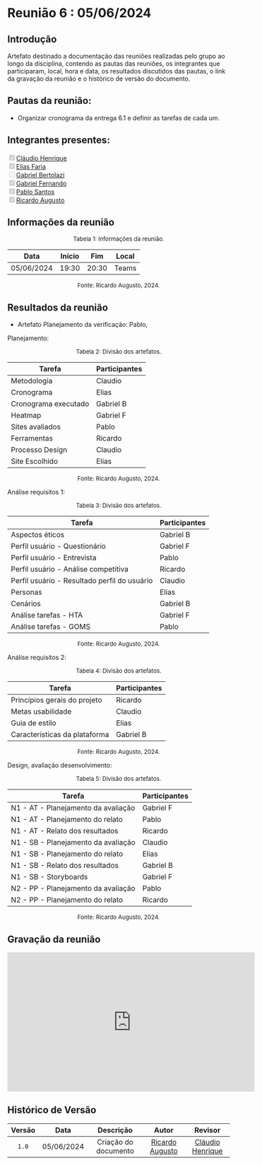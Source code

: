 # Reunião 6 : 05/06/2024

## Introdução

Artefato destinado a documentação das reuniões realizadas pelo grupo ao longo da disciplina, contendo as pautas das reuniões, os integrantes que participaram, local, hora e data, os resultados discutidos das pautas, o link da gravação da reunião e o histórico de versão do documento. 

## Pautas da reunião:

- Organizar cronograma da entrega 6.1 e definir as tarefas de cada um.

## Integrantes presentes:

<label><input type="checkbox" checked disabled>[Cláudio Henrique][ClaudioGH]</label><br>
<label><input type="checkbox" checked disabled>[Elias Faria][EliasGH]</label><br>
<label><input type="checkbox" disabled>[Gabriel Bertolazi][GabrielBGH]</label><br>
<label><input type="checkbox" checked disabled>[Gabriel Fernando][GabrielFGH]</label><br>
<label><input type="checkbox" checked disabled>[Pablo Santos][PabloGH]</label><br>
<label><input type="checkbox" checked disabled>[Ricardo Augusto][RicardoGH]</label><br>

## Informações da reunião

<font size="2" >
<p style="text-align: center"> Tabela 1: Informações da reunião. </p>
</font>
<center>
 
| Data | Início | Fim | Local |
|:-:|:-:|:-:|:-:|
| 05/06/2024 | 19:30 | 20:30 | Teams |

</center>
<font size="2" >
<p style="text-align: center"> Fonte: Ricardo Augusto, 2024. </p>
</font>

## Resultados da reunião
 
- Artefato Planejamento da verificação: Pablo, 

Planejamento:

<font size="2" >
<p style="text-align: center"> Tabela 2: Divisão dos artefatos. </p>
</font>
<center>

| Tarefa | Participantes |
|--------|--------------|
| Metodologia | Claudio |
| Cronograma | Elias |
| Cronograma executado | Gabriel B |
| Heatmap | Gabriel F |
| Sites avaliados | Pablo |
| Ferramentas | Ricardo |
| Processo Design | Claudio |
| Site Escolhido | Elias |

</center>
<font size="2" >
<p style="text-align: center"> Fonte: Ricardo Augusto, 2024. </p>
</font>

Análise requisitos 1:

<font size="2" >
<p style="text-align: center"> Tabela 3: Divisão dos artefatos. </p>
</font>
<center>

| Tarefa | Participantes |
|--------|--------------|
| Aspectos éticos | Gabriel B |
| Perfil usuário - Questionário | Gabriel F |
| Perfil usuário - Entrevista | Pablo |
| Perfil usuário - Análise competitiva | Ricardo |
| Perfil usuário - Resultado perfil do usuário | Claudio |
| Personas | Elias |
| Cenários | Gabriel B |
| Análise tarefas - HTA | Gabriel F |
| Análise tarefas - GOMS | Pablo |

</center>
<font size="2" >
<p style="text-align: center"> Fonte: Ricardo Augusto, 2024. </p>
</font>

Análise requisitos 2:

<font size="2" >
<p style="text-align: center"> Tabela 4: Divisão dos artefatos. </p>
</font>
<center>

| Tarefa | Participantes |
|--------|--------------|
| Princípios gerais do projeto | Ricardo |
| Metas usabilidade | Claudio |
| Guia de estilo | Elias |
| Características da plataforma | Gabriel B |

</center>
<font size="2" >
<p style="text-align: center"> Fonte: Ricardo Augusto, 2024. </p>
</font>

Design, avaliação desenvolvimento:

<font size="2" >
<p style="text-align: center"> Tabela 5: Divisão dos artefatos. </p>
</font>
<center>

| Tarefa | Participantes |
|--------|--------------|
| N1 - AT - Planejamento da avaliação | Gabriel F |
| N1 - AT - Planejamento do relato | Pablo |
| N1 - AT - Relato dos resultados | Ricardo |
| N1 - SB - Planejamento da avaliação | Claudio |
| N1 - SB - Planejamento do relato | Elias |
| N1 - SB - Relato dos resultados | Gabriel B |
| N1 - SB - Storyboards | Gabriel F |
| N2 - PP - Planejamento da avaliação | Pablo |
| N2 - PP - Planejamento do relato | Ricardo |

</center>
<font size="2" >
<p style="text-align: center"> Fonte: Ricardo Augusto, 2024. </p>
</font>


## Gravação da reunião

<center>

<iframe width="560" height="315" src="https://www.youtube.com/embed/vv1HVrjs5b8?si=0yuM2tvsdlYPyPT1" title="YouTube video player" frameborder="0" allow="accelerometer; autoplay; clipboard-write; encrypted-media; gyroscope; picture-in-picture; web-share" referrerpolicy="strict-origin-when-cross-origin" allowfullscreen></iframe>

</center>

## Histórico de Versão

| Versão | Data | Descrição | Autor | Revisor
|:-:|:-:|:-:|:-:|:-:|
|`1.0`| 05/06/2024 | Criação do documento| [Ricardo Augusto][RicardoGH] | [Cláudio Henrique][ClaudioGH] |

[ClaudioGH]: https://github.com/claudiohsc
[EliasGH]: https://github.com/EliasOliver21
[GabrielBGH]: https://github.com/Bertolazi
[GabrielFGH]: https://github.com/MMcLovin
[PabloGH]: https://github.com/pabloheika
[RicardoGH]: https://www.github.com/avmricardo
